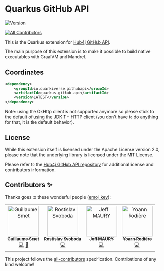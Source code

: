 # Quarkus GitHub API

[![Version](https://img.shields.io/maven-central/v/io.quarkiverse.githubapi/quarkus-github-api?logo=apache-maven&style=for-the-badge)](https://search.maven.org/artifact/io.quarkiverse.githubapi/quarkus-github-api)
<!-- ALL-CONTRIBUTORS-BADGE:START - Do not remove or modify this section -->
[![All Contributors](https://img.shields.io/badge/all_contributors-4-orange.svg?style=for-the-badge)](#contributors-)
<!-- ALL-CONTRIBUTORS-BADGE:END -->

This is the Quarkus extension for [Hub4j GitHub API](https://github.com/hub4j/github-api).

The main purpose of this extension is to make it possible to build native executables with GraalVM and Mandrel.

## Coordinates

```xml
<dependency>
    <groupId>io.quarkiverse.githubapi</groupId>
    <artifactId>quarkus-github-api</artifactId>
    <version>LATEST</version>
</dependency>
```

Note: using the OkHttp client is not supported anymore so please stick to the default of using the JDK 11+ HTTP client
(you don't have to do anything for that, it is the default behavior).

## License

While this extension itself is licensed under the Apache License version 2.0,
please note that the underlying library is licensed under the MIT License.

Please refer to the [Hub4j GitHub API repository](https://github.com/hub4j/github-api) for additional license and contributors information.

## Contributors ✨

Thanks goes to these wonderful people ([emoji key](https://allcontributors.org/docs/en/emoji-key)):

<!-- ALL-CONTRIBUTORS-LIST:START - Do not remove or modify this section -->
<!-- prettier-ignore-start -->
<!-- markdownlint-disable -->
<table>
  <tbody>
    <tr>
      <td align="center"><a href="https://www.redhat.com/"><img src="https://avatars1.githubusercontent.com/u/1279749?v=4?s=100" width="100px;" alt="Guillaume Smet"/><br /><sub><b>Guillaume Smet</b></sub></a><br /><a href="https://github.com/quarkiverse/quarkus-github-api/commits?author=gsmet" title="Code">💻</a> <a href="#maintenance-gsmet" title="Maintenance">🚧</a></td>
      <td align="center"><a href="https://twitter.com/r_svoboda"><img src="https://avatars.githubusercontent.com/u/925259?v=4?s=100" width="100px;" alt="Rostislav Svoboda"/><br /><sub><b>Rostislav Svoboda</b></sub></a><br /><a href="https://github.com/quarkiverse/quarkus-github-api/commits?author=rsvoboda" title="Code">💻</a></td>
      <td align="center"><a href="http://riadiscuss.jeffmaury.com"><img src="https://avatars.githubusercontent.com/u/695993?v=4?s=100" width="100px;" alt="Jeff MAURY"/><br /><sub><b>Jeff MAURY</b></sub></a><br /><a href="https://github.com/quarkiverse/quarkus-github-api/commits?author=jeffmaury" title="Code">💻</a></td>
      <td align="center"><a href="https://github.com/yrodiere"><img src="https://avatars.githubusercontent.com/u/412878?v=4?s=100" width="100px;" alt="Yoann Rodière"/><br /><sub><b>Yoann Rodière</b></sub></a><br /><a href="https://github.com/quarkiverse/quarkus-github-api/commits?author=yrodiere" title="Code">💻</a></td>
    </tr>
  </tbody>
</table>

<!-- markdownlint-restore -->
<!-- prettier-ignore-end -->

<!-- ALL-CONTRIBUTORS-LIST:END -->

This project follows the [all-contributors](https://github.com/all-contributors/all-contributors) specification. Contributions of any kind welcome!
